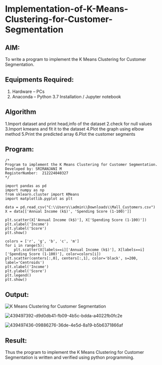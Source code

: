 # Implementation-of-K-Means-Clustering-for-Customer-Segmentation

## AIM:
To write a program to implement the K Means Clustering for Customer Segmentation.

## Equipments Required:
1. Hardware – PCs
2. Anaconda – Python 3.7 Installation / Jupyter notebook

## Algorithm
1.Import dataset and print head,info of the dataset
2.check for null values
3.Import kmeans and fit it to the dataset
4.Plot the graph using elbow method
5.Print the predicted array
6.Plot the customer segments 

## Program:
```
/*
Program to implement the K Means Clustering for Customer Segmentation.
Developed by: SRIRANJANI M
RegisterNumber:  212224040327
*/

import pandas as pd
import numpy as np
from sklearn.cluster import KMeans
import matplotlib.pyplot as plt

data = pd.read_csv("C:\\Users\\admin\\Downloads\\Mall_Customers.csv")
X = data[['Annual Income (k$)', 'Spending Score (1-100)']]

plt.scatter(X['Annual Income (k$)'], X['Spending Score (1-100)'])
plt.xlabel('Income')
plt.ylabel('Score')
plt.show()

colors = ['r', 'g', 'b', 'c', 'm']
for i in range(5):
    plt.scatter(X[labels==i]['Annual Income (k$)'], X[labels==i]['Spending Score (1-100)'], color=colors[i])
plt.scatter(centers[:,0], centers[:,1], color='black', s=200, label='Centroids')
plt.xlabel('Income')
plt.ylabel('Score')
plt.legend()
plt.show()
```

## Output:
![K Means Clustering for Customer Segmentation](sam.png)

![439497392-d9d0db41-fb09-4b5c-bdda-a4022fb0fc2e](https://github.com/user-attachments/assets/8bb3fa51-5392-48a4-b381-51eacbbf73fa)

![439497436-09886276-36de-4e5d-8a19-b5b6371866af](https://github.com/user-attachments/assets/ba850425-35b9-4ef0-8c74-f313d34e63a2)


## Result:
Thus the program to implement the K Means Clustering for Customer Segmentation is written and verified using python programming.
